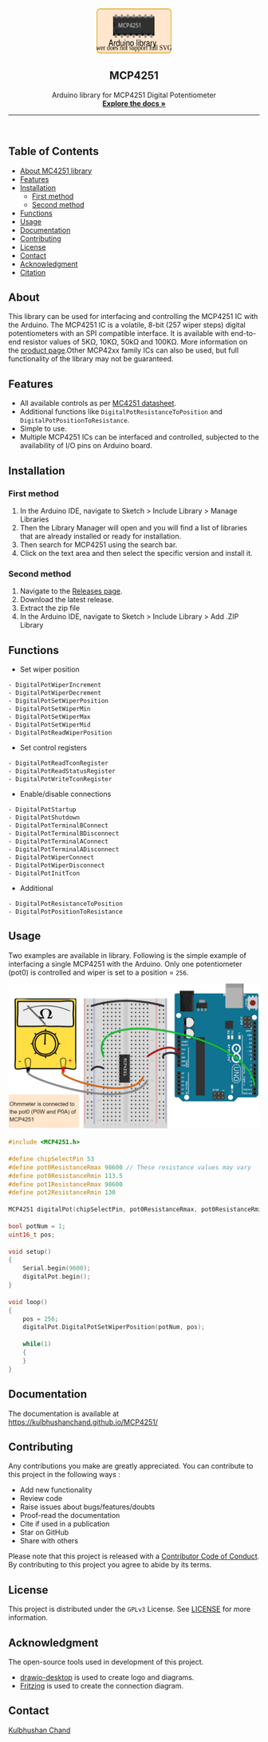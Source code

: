 <!-- PROJECT LOGO -->
<br />
<p align="center">
  <a href="https://github.com/kulbhushanchand/MCP4251">
    <img src="assets/images/logo.svg" alt="Logo" width="150" height="90">
  </a>
  <h2 align="center">MCP4251</h2>
  <p align="center">
    Arduino library for MCP4251 Digital Potentiometer    
  <br />
    <a href="https://kulbhushanchand.github.io/MCP4251/"><strong>Explore the docs »</strong></a>
    <br />
  </p>
</p>

---
<br />

## Table of Contents

- [About MC4251 library](#about)
- [Features](#features)
- [Installation](#installation)
  - [First method](#first-method)
  - [Second method](#second-method)
- [Functions](#functions)
- [Usage](#usage)
- [Documentation](#documentation)
- [Contributing](#contributing)
- [License](#license)
- [Contact](#contact)
- [Acknowledgment](#acknowledgment)
- [Citation](#citation)


## About

This library can be used for interfacing and controlling the MCP4251 IC with the Arduino. The MCP4251 IC is a volatile, 8-bit (257 wiper steps) digital potentiometers with an SPI compatible interface. It is available with end-to-end resistor values of 5KΩ, 10KΩ, 50kΩ and 100KΩ. More information on the [product page](https://www.microchip.com/wwwproducts/en/MCP4251).Other MCP42xx family ICs can also be used, but full functionality of the library may not be guaranteed.


## Features

- All available controls as per [MC4251 datasheet](https://ww1.microchip.com/downloads/en/DeviceDoc/22060b.pdf).
- Additional functions like `DigitalPotResistanceToPosition` and `DigitalPotPositionToResistance`.
- Simple to use.
- Multiple MCP4251 ICs can be interfaced and controlled, subjected to the availability of I/O pins on Arduino board.


## Installation

### First method

1. In the Arduino IDE, navigate to Sketch > Include Library > Manage Libraries
2. Then the Library Manager will open and you will find a list of libraries that are already installed or ready for installation.
3. Then search for MCP4251 using the search bar.
4. Click on the text area and then select the specific version and install it.

### Second method

1. Navigate to the [Releases page](https://github.com/kulbhushanchand/MCP4251/releases).
2. Download the latest release.
3. Extract the zip file
4. In the Arduino IDE, navigate to Sketch > Include Library > Add .ZIP Library


## Functions

- Set wiper position

```
- DigitalPotWiperIncrement
- DigitalPotWiperDecrement
- DigitalPotSetWiperPosition
- DigitalPotSetWiperMin
- DigitalPotSetWiperMax
- DigitalPotSetWiperMid
- DigitalPotReadWiperPosition
```

- Set control registers

```
- DigitalPotReadTconRegister
- DigitalPotReadStatusRegister
- DigitalPotWriteTconRegister
```

- Enable/disable connections

```
- DigitalPotStartup
- DigitalPotShutdown
- DigitalPotTerminalBConnect
- DigitalPotTerminalBDisconnect
- DigitalPotTerminalAConnect
- DigitalPotTerminalADisconnect
- DigitalPotWiperConnect
- DigitalPotWiperDisconnect
- DigitalPotInitTcon
```

- Additional

```
- DigitalPotResistanceToPosition
- DigitalPotPositionToResistance
```

## Usage

Two examples are available in library. Following is the simple example of interfacing a single MCP4251 with the Arduino. Only one potentiometer (pot0) is controlled and wiper is set to a position = `256`.

![connection-diagram](assets/images/connection-diagram.jpg)

```cpp
#include <MCP4251.h>

#define chipSelectPin 53
#define pot0ResistanceRmax 98600 // These resistance values may vary
#define pot0ResistanceRmin 113.5
#define pot1ResistanceRmax 98600
#define pot2ResistanceRmin 130

MCP4251 digitalPot(chipSelectPin, pot0ResistanceRmax, pot0ResistanceRmin, pot1ResistanceRmax, pot2ResistanceRmin);

bool potNum = 1;
uint16_t pos;

void setup()
{
    Serial.begin(9600);
    digitalPot.begin();
}

void loop()
{
    pos = 256;
    digitalPot.DigitalPotSetWiperPosition(potNum, pos);

    while(1)
    {
    }
}
```


## Documentation

The documentation is available at https://kulbhushanchand.github.io/MCP4251/


## Contributing

Any contributions you make are greatly appreciated. You can contribute to this project in the following ways :

- Add new functionality
- Review code
- Raise issues about bugs/features/doubts
- Proof-read the documentation
- Cite if used in a publication
- Star on GitHub
- Share with others

Please note that this project is released with a [Contributor Code of Conduct](https://github.com/kulbhushanchand/MCP4251/blob/master/CODE_OF_CONDUCT.md). By contributing to this project you agree to abide by its terms.


## License

This project is distributed under the `GPLv3` License. See [LICENSE](https://github.com/kulbhushanchand/MCP4251/blob/master/LICENSE) for more information.


## Acknowledgment

The open-source tools used in development of this project.

- [drawio-desktop](https://github.com/jgraph/drawio-desktop) is used to create logo and diagrams.
- [Fritzing](https://fritzing.org/) is used to create the connection diagram.


## Contact

[Kulbhushan Chand](https://kulbhushanchand.github.io/about/)